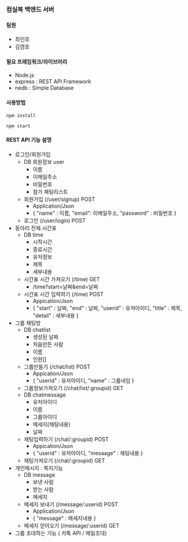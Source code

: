 ### 컴실북 백엔드 서버
#### 팀원
- 최인호
- 김영호

#### 필요 프레임워크/라이브러리
- Node.js
- express : REST API Framework
- nedb : Simple Database

#### 사용방법
`npm install`

`npm start`

#### REST API 기능 설명
- 로그인/회원가입
    - DB 회원정보 user 
        - 이름
        - 이메일주소 
        - 비밀번호 
        - 참가 채팅리스트
    - 회원가입 (/user/signup) POST
        - Application/Json
        - { "name" : 이름, "email": 이메일주소, "password" : 비밀번호 }
    - 로그인 (/user/login) POST
- 동아리 전체 시간표
    - DB time 
        - 시작시간
        - 종료시간
        - 유저정보
        - 제목
        - 세부내용
    - 시간표 시간 가져오기 (/time) GET
        - /time?start=날짜&end=날짜
    - 시간표 시간 입력하기 (/time) POST
        - Appication/Json
        - { "start" : 날짜, "end" : 날짜, "userid" : 유저아이디, "title" : 제목, "detail" : 세부내용 }
- 그룹 채팅방 
    - DB chatlist  
        - 생성된 날짜
        - 처음만든 사람
        - 이름
        - 인원[]
    - 그룹만들기 (/chat/list) POST
        - Appication/Json
        - { "userid" : 유저아이디, "name" : 그룹네임 }
    - 그룹정보가져오기 (/chat/list/:groupid) GET
    - DB chatmessage
        - 유저아이디
        - 이름
        - 그룹아이디
        - 메세지(채팅내용)
        - 날짜
    - 채팅입력하기 (/chat/:groupid) POST
        - Appication/Json
        - { "userid" : 유저아이디, "mesaage" : 채팅내용 }
    - 채팅가져오기 (/chat/:groupid) GET
- 개인메시지 : 쪽지기능
    - DB message  
        - 보낸 사람
        - 받는 사람
        - 메세지
    - 메세지 보내기 (/message/:userid) POST
        - Application/Json
        - { "message" : 메세지내용 }
    - 메세지 얻어오기 (/message/:userid) GET
- 그룹 초대하는 기능 ( 카톡 API / 메일초대)
